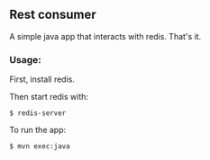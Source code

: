 ## Rest consumer

A simple java app that interacts with redis. That's it.

### Usage:

First, install redis.

Then start redis with:

    $ redis-server

To run the app:

    $ mvn exec:java